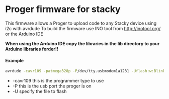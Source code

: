Proger firmware for stacky
======================

This firmware allows a Proger to upload code to any Stacky device using i2c with avrdude
To build the firmware use INO tool from http://inotool.org/ or the Arduino IDE

**When using the Arduino IDE copy the libraries in the lib directory to your Arduino libraries forder!!**

#### Example
```bash
avrdude -cavr109 -patmega328p -P/dev/tty.usbmodem1a1231 -Uflash:w:Blink.cpp.hex:i
```
* -cavr109 this is the programmer type to use
* -P this is the usb port the proger is on
* -U specify the file to flash

